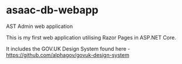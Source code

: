 # asaac-db-webapp
AST Admin web application

This is my first web application utilising Razor Pages in ASP.NET Core.

It includes the GOV.UK Design System found here - https://github.com/alphagov/govuk-design-system

